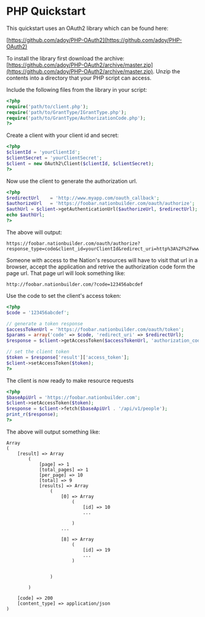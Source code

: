 PHP Quickstart
==============

This quickstart uses an OAuth2 library which can be found here:

[https://github.com/adoy/PHP-OAuth2](https://github.com/adoy/PHP-OAuth2)

To install the library first download the archive: [https://github.com/adoy/PHP-OAuth2/archive/master.zip](https://github.com/adoy/PHP-OAuth2/archive/master.zip).  Unzip the contents into a directory that your PHP script can access.


Include the following files from the library in your script:

```php
<?php
require('path/to/client.php');
require('path/to/GrantType/IGrantType.php');
require('path/to/GrantType/AuthorizationCode.php');
?>
```

Create a client with your client id and secret:

```php
<?php
$clientId = 'yourClientId';
$clientSecret = 'yourClientSecret';
$client = new OAuth2\Client($clientId, $clientSecret);
?>
```

Now use the client to generate the authorization url.

```php
<?php
$redirectUrl    = 'http://www.myapp.com/oauth_callback';
$authorizeUrl   = 'https://foobar.nationbuilder.com/oauth/authorize';
$authUrl = $client->getAuthenticationUrl($authorizeUrl, $redirectUrl);
echo $authUrl;
?>
```

The above will output:

```
https://foobar.nationbuilder.com/oauth/authorize?response_type=code&client_id=yourClientId&redirect_uri=http%3A%2F%2Fwww.myapp.com%2Foauth_callback
```

Someone with access to the Nation's resources will have to visit that url in a browser, accept the application and retrive the authorization code form the page url. That page url will look something like:

```
http://foobar.nationbuilder.com/?code=123456abcdef
```

Use the code to set the client's access token:

```php
<?php
$code = '123456abcdef';

// generate a token response
$accessTokenUrl = 'https://foobar.nationbuilder.com/oauth/token';
$params = array('code' => $code, 'redirect_uri' => $redirectUrl);
$response = $client->getAccessToken($accessTokenUrl, 'authorization_code', $params);

// set the client token
$token = $response['result']['access_token'];
$client->setAccessToken($token);
?>
```


The client is now ready to make resource requests

```php
<?php
$baseApiUrl = 'https://foobar.nationbuilder.com';
$client->setAccessToken($token);
$response = $client->fetch($baseApiUrl . '/api/v1/people');
print_r($response);
?>
```


The above will output something like:

```
Array
(
    [result] => Array
        (
            [page] => 1
            [total_pages] => 1
            [per_page] => 10
            [total] => 9
            [results] => Array
                (
                    [0] => Array
                        (
                            [id] => 10
                            ...

                        )
                    ...

                    [8] => Array
                        (
                            [id] => 19
                            ...
                        )


                )

        )

    [code] => 200
    [content_type] => application/json
)

```
